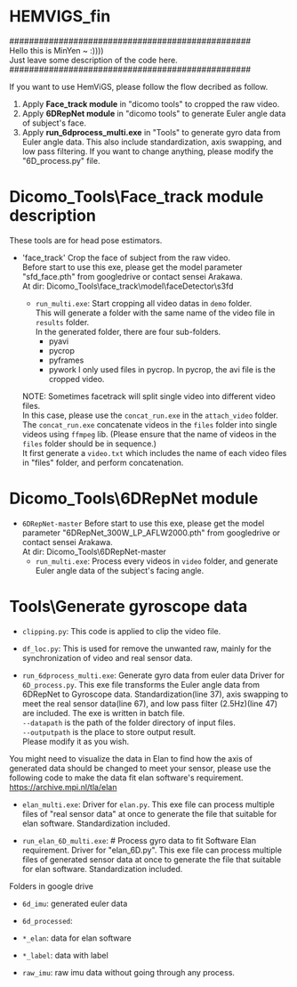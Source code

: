 # HEMVIGS_fin <br>
################################################# <br>
Hello this is MinYen ~ :)))) <br>
Just leave some description of the code here.<br>
################################################# <br>

If you want to use HemViGS, please follow the flow decribed as follow.
1. Apply **Face_track module** in "dicomo tools" to cropped the raw video.
2. Apply **6DRepNet module** in "dicomo tools" to generate Euler angle data of subject's face.
3. Apply **run_6dprocess_multi.exe** in "Tools" to generate gyro data from Euler angle data.
	This also include standardization, axis swapping, and low pass filtering.
	If you want to change anything, please modify the "6D_process.py" file.


# Dicomo_Tools\Face_track module description <br>

These tools are for head pose estimators.  
- 'face_track'
	Crop the face of subject from the raw video. <br>
 	Before start to use this exe, please get the model parameter "sfd_face.pth" from googledrive or contact sensei Arakawa.  
	At dir: Dicomo_Tools\face_track\model\faceDetector\s3fd
	- `run_multi.exe`:
		Start cropping all video datas in `demo` folder.  
		This will generate a folder with the same name of the video file in `results` folder.  
		In the generated folder, there are four sub-folders.  
		- pyavi
		- pycrop
		- pyframes
		- pywork
		I only used files in pycrop. In pycrop, the avi file is the cropped video.  
		
	NOTE: Sometimes facetrack will split single video into different video files.  
	In this case, please use the `concat_run.exe` in the `attach_video` folder.  
	The `concat_run.exe` concatenate videos in the `files` folder into single videos using `ffmpeg` lib. (Please ensure that the name of videos in the `files` folder should be in sequence.)  
	It first generate a `video.txt` which includes the name of each video files in "files" folder, and perform concatenation.

# Dicomo_Tools\6DRepNet module <br>	
- `6DRepNet-master`
	Before start to use this exe, please get the model parameter "6DRepNet_300W_LP_AFLW2000.pth" from googledrive or contact sensei Arakawa.  
	At dir: Dicomo_Tools\6DRepNet-master
	- `run_multi.exe`:
		Process every videos in `video` folder, and generate Euler angle data of the subject's facing angle.

# Tools\Generate gyroscope data
- `clipping.py`: 
	This code is applied to clip the video file.
- `df_loc.py`:
	This is used for remove the unwanted raw, mainly for the synchronization of video and real sensor data.

- `run_6dprocess_multi.exe`: Generate gyro data from euler data
	Driver for `6D_process.py`. This exe file transforms the Euler angle data from 6DRepNet to Gyroscope data.
	Standardization(line 37), axis swapping to meet the real sensor data(line 67), and low pass filter (2.5Hz)(line 47) are included.
	The exe is written in batch file.  
	`--datapath` is the path of the folder directory of input files.  
	`--outputpath` is the place to store output result.  
	Please modify it as you wish. 

You might need to visualize the data in Elan to find how the axis of generated data should be changed to meet your sensor, 
please use the following code to make the data fit elan software's requirement.
https://archive.mpi.nl/tla/elan
- `elan_multi.exe`:
	Driver for `elan.py`. This exe file can process multiple files of "real sensor data" at once to generate the file that suitable for elan software.
	Standardization included.



- `run_elan_6D_multi.exe`:   # Process gyro data to fit Software Elan requirement.
	Driver for "elan_6D.py". This exe file can process multiple files of generated sensor data at once to generate the file that suitable for elan software.
	Standardization included.

Folders in google drive

- `6d_imu`: generated euler data

- `6d_processed`:

- `*_elan`: data for elan software

- `*_label`: data with label


- `raw_imu`: raw imu data without going through any process.






